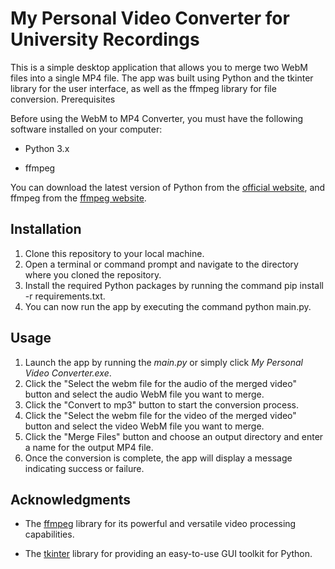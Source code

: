 # My Personal Video Converter for University Recordings

This is a simple desktop application that allows you to merge two WebM files into a single MP4 file. The app was built using Python and the tkinter library for the user interface, as well as the ffmpeg library for file conversion.
Prerequisites

Before using the WebM to MP4 Converter, you must have the following software installed on your computer:

- Python 3.x
* ffmpeg

You can download the latest version of Python from the [official website](https://www.python.org/downloads/), and ffmpeg from the [ffmpeg website](https://ffmpeg.org/download.html).
## Installation

1. Clone this repository to your local machine.
2. Open a terminal or command prompt and navigate to the directory where you cloned the repository.
3. Install the required Python packages by running the command pip install -r requirements.txt.
4. You can now run the app by executing the command python main.py.

## Usage

1. Launch the app by running the _main.py_ or simply click _My Personal Video Converter.exe_.
2. Click the "Select the webm file for the audio of the merged video" button and select the audio WebM file you want to merge.
3. Click the "Convert to mp3" button to start the conversion process.
4. Click the "Select the webm file for the video of the merged video" button and select the video WebM file you want to merge.
5. Click the "Merge Files" button and choose an output directory and enter a name for the output MP4 file.
6. Once the conversion is complete, the app will display a message indicating success or failure.

## Acknowledgments

- The [ffmpeg](https://ffmpeg.org/) library for its powerful and versatile video processing capabilities.
* The [tkinter](https://docs.python.org/3/library/tkinter.html) library for providing an easy-to-use GUI toolkit for Python.
